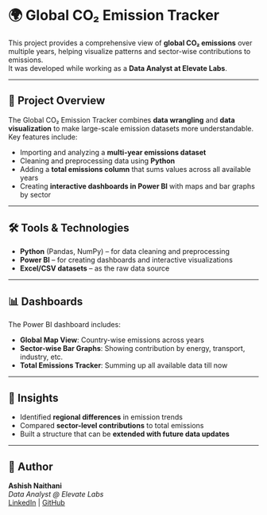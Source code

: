 # 🌍 Global CO₂ Emission Tracker

This project provides a comprehensive view of **global CO₂ emissions** over multiple years, helping visualize patterns and sector-wise contributions to emissions.  
It was developed while working as a **Data Analyst at Elevate Labs**.

---

## 📌 Project Overview
The Global CO₂ Emission Tracker combines **data wrangling** and **data visualization** to make large-scale emission datasets more understandable.  
Key features include:
- Importing and analyzing a **multi-year emissions dataset**  
- Cleaning and preprocessing data using **Python**  
- Adding a **total emissions column** that sums values across all available years  
- Creating **interactive dashboards in Power BI** with maps and bar graphs by sector  

---

## 🛠️ Tools & Technologies
- **Python** (Pandas, NumPy) – for data cleaning and preprocessing  
- **Power BI** – for creating dashboards and interactive visualizations  
- **Excel/CSV datasets** – as the raw data source  

---

## 📊 Dashboards
The Power BI dashboard includes:  
- **Global Map View**: Country-wise emissions across years  
- **Sector-wise Bar Graphs**: Showing contribution by energy, transport, industry, etc.  
- **Total Emissions Tracker**: Summing up all available data till now  

---

## 🚀 Insights
- Identified **regional differences** in emission trends  
- Compared **sector-level contributions** to total emissions  
- Built a structure that can be **extended with future data updates**  

---

## 📌 Author
**Ashish Naithani**  
*Data Analyst @ Elevate Labs*  
[LinkedIn](https://www.linkedin.com/in/ashish-naithani-283634331/) | [GitHub](https://github.com/Ashish-Naithani)
